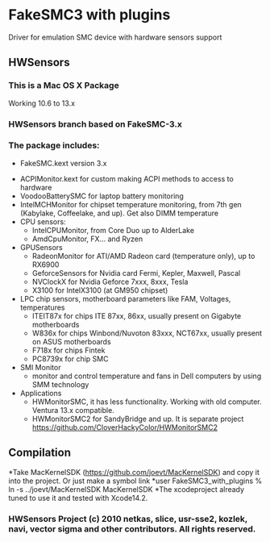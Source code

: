# FakeSMC3 with plugins
Driver for emulation SMC device with hardware sensors support

## HWSensors
### This is a Mac OS X Package
Working 10.6 to 13.x

### HWSensors branch based on FakeSMC-3.x

### The package includes:
* FakeSMC.kext version 3.x
- ACPIMonitor.kext for custom making ACPI methods to access to hardware
- VoodooBatterySMC for laptop battery monitoring
- IntelMCHMonitor for chipset temperature monitoring, from 7th gen
  (Kabylake, Coffeelake, and up). Get also DIMM temperature
- CPU sensors:
    + IntelCPUMonitor, from Core Duo up to AlderLake
    + AmdCpuMonitor, FX... and Ryzen
- GPUSensors
    + RadeonMonitor  for ATI/AMD Radeon card (temperature only), up to RX6900
    + GeforceSensors for Nvidia card Fermi, Kepler, Maxwell, Pascal
    + NVClockX for Nvidia Geforce 7xxx, 8xxx, Tesla
    + X3100 for IntelX3100 (at GM950 chipset)
- LPC chip sensors, motherboard parameters like FAM, Voltages, temperatures
    + ITEIT87x  for chips ITE 87xx, 86xx, usually present on Gigabyte motherboards
    + W836x  for chips Winbond/Nuvoton 83xxx, NCT67xx, usually present on ASUS motherboards
    + F718x  for chips Fintek 
    + PC8739x for chip SMC
- SMI Monitor
    + monitor and control temperature and fans in Dell computers by using SMM technology
- Applications 
    + HWMonitorSMC, it has less functionality. Working with old computer. Ventura 13.x compatible.
    + HWMonitorSMC2 for SandyBridge and up. It is separate project https://github.com/CloverHackyColor/HWMonitorSMC2

## Compilation
*Take MacKernelSDK (https://github.com/joevt/MacKernelSDK) and copy it into the project. Or just make a symbol link
*user FakeSMC3_with_plugins % ln -s ../joevt/MacKernelSDK MacKernelSDK
*The xcodeproject already tuned to use it and tested with Xcode14.2.

### HWSensors Project (c) 2010 netkas, slice, usr-sse2, kozlek, navi, vector sigma and other contributors. All rights reserved. 

